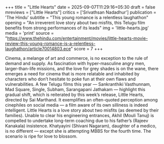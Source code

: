 +++
title = "Little Hearts"
date = 2025-09-07T11:29:16+05:30
draft = false
mreviews = ["Little Hearts"]
critics = ['Srivathsan Nadadhur']
publication = 'The Hindu'
subtitle = "This young romance is a relentless laughathon"
opening = "An irreverent love story about two misfits, this Telugu film benefits from strong performances of its leads"
img = 'little-hearts.jpg'
media = 'print'
source = "https://www.thehindu.com/entertainment/movies/little-hearts-movie-review-this-young-romance-is-a-relentless-laughathon/article70014803.ece"
score = 7
+++

Cinema, a melange of art and commerce, is no exception to the rule of demand and supply. As fascination with hyper-masculine angry men, larger-than-life missions, and the love for grey shades is on the wane, there emerges a need for cinema that is more relatable and inhabited by characters who don’t hesitate to poke fun at their own flaws and vulnerabilities. A few Telugu films this year — Sankranthiki Vasthunnam, Mad Square, Single, Subham, Sarangapani Jathakam — highlight this gradual shift, which is reiterated by this week’s release, Little Hearts, directed by Sai Marthand. It exemplifies an often-quoted perception among cinephiles on social media — a film aware of its own silliness is indeed intelligent. Little Hearts is a love story about two misfits (as deemed by their families). Unable to clear his engineering entrances, Akhil (Mouli Tanuj) is compelled to undertake long-term coaching due to his father’s (Rajeev Kanakala) insistence. Khatyayini (Shivani Nagaram), daughter of a medico, is no different — except she is attempting MBBS for the fourth time. The scenario is ripe for love to blossom.
